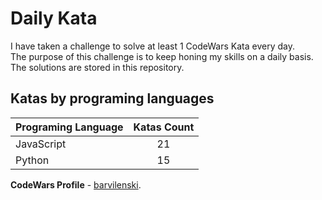 # Daily Kata

I have taken a challenge to solve at least 1 CodeWars Kata every day.  
The purpose of this challenge is to keep honing my skills on a daily basis.  
The solutions are stored in this repository.

## Katas by programing languages

| Programing Language | Katas Count |
| ------------------- | :---------: |
| JavaScript          |          21 |
| Python              |          15 |


**CodeWars Profile** - [barvilenski](https://www.codewars.com/users/vbarv24).

